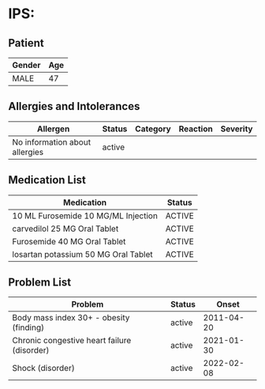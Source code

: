 # IPS:

## Patient

|Gender|Age|
|---|---|
|MALE|47|

## Allergies and Intolerances

|Allergen|Status|Category|Reaction|Severity|
|---|---|---|---|---|
|No information about allergies|active||||

## Medication List

|Medication|Status|
|---|---|
|10 ML Furosemide 10 MG/ML Injection|ACTIVE|
|carvedilol 25 MG Oral Tablet|ACTIVE|
|Furosemide 40 MG Oral Tablet|ACTIVE|
|losartan potassium 50 MG Oral Tablet|ACTIVE|

## Problem List

|Problem|Status|Onset|
|---|---|---|
|Body mass index 30+ - obesity (finding)|active|2011-04-20|
|Chronic congestive heart failure (disorder)|active|2021-01-30|
|Shock (disorder)|active|2022-02-08|
